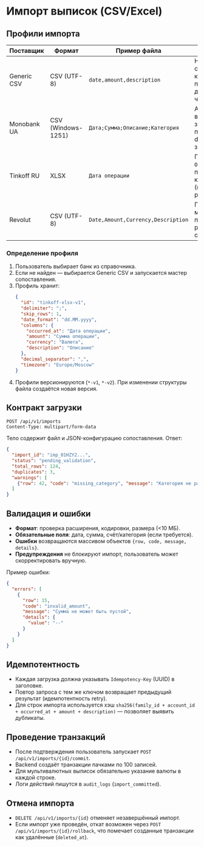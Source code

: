 # Импорт выписок (CSV/Excel)

## Профили импорта
| Поставщик | Формат | Пример файла | Особенности |
|-----------|--------|--------------|-------------|
| Generic CSV | CSV (UTF-8) | `date,amount,description` | Настраиваемое сопоставление колонок, поддержка дебет/кредит через знак. |
| Monobank UA | CSV (Windows-1251) | `Дата;Сумма;Описание;Категория` | Автоопределение валюты по заголовку, преобразование decimal через запятую. |
| Tinkoff RU | XLSX | `Дата операции` | Парсинг листа `Operations`, поддержка двух колонок суммы (в валюте и в рублях). |
| Revolut | CSV (UTF-8) | `Date,Amount,Currency,Description` | Поддержка мультивалютных переводов, разнесение по счетам. |

### Определение профиля
1. Пользователь выбирает банк из справочника.
2. Если не найден — выбирается Generic CSV и запускается мастер сопоставления.
3. Профиль хранит:
   ```json
   {
     "id": "tinkoff-xlsx-v1",
     "delimiter": ";",
     "skip_rows": 1,
     "date_format": "dd.MM.yyyy",
     "columns": {
       "occurred_at": "Дата операции",
       "amount": "Сумма операции",
       "currency": "Валюта",
       "description": "Описание"
     },
     "decimal_separator": ",",
     "timezone": "Europe/Moscow"
   }
   ```
4. Профили версионируются (`*-v1`, `*-v2`). При изменении структуры файла создаётся новая версия.

## Контракт загрузки
```http
POST /api/v1/imports
Content-Type: multipart/form-data
```
Тело содержит файл и JSON-конфигурацию сопоставления. Ответ:
```json
{
  "import_id": "imp_01HZY2...",
  "status": "pending_validation",
  "total_rows": 124,
  "duplicates": 3,
  "warnings": [
    {"row": 42, "code": "missing_category", "message": "Категория не распознана"}
  ]
}
```

## Валидация и ошибки
- **Формат**: проверка расширения, кодировки, размера (<10 МБ).
- **Обязательные поля**: дата, сумма, счёт/категория (если требуется).
- **Ошибки** возвращаются массивом объектов `{row, code, message, details}`.
- **Предупреждения** не блокируют импорт, пользователь может скорректировать вручную.

Пример ошибки:
```json
{
  "errors": [
    {
      "row": 15,
      "code": "invalid_amount",
      "message": "Сумма не может быть пустой",
      "details": {
        "value": "--"
      }
    }
  ]
}
```

## Идемпотентность
- Каждая загрузка должна указывать `Idempotency-Key` (UUID) в заголовке.
- Повтор запроса с тем же ключом возвращает предыдущий результат (идемпотентность retry).
- Для строк импорта используется хэш `sha256(family_id + account_id + occurred_at + amount + description)` — позволяет выявить дубликаты.

## Проведение транзакций
- После подтверждения пользователь запускает `POST /api/v1/imports/{id}/commit`.
- Backend создаёт транзакции пачками по 100 записей.
- Для мультивалютных выписок обязательно указание валюты в каждой строке.
- Логи действий пишутся в `audit_logs` (`import_committed`).

## Отмена импорта
- `DELETE /api/v1/imports/{id}` отменяет незавершённый импорт.
- Если импорт уже проведён, откат возможен через `POST /api/v1/imports/{id}/rollback`, что помечает созданные транзакции как удалённые (`deleted_at`).

